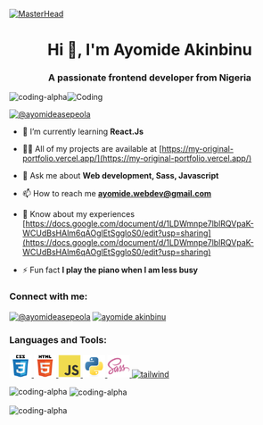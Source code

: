 [![MasterHead](https://1.bp.blogspot.com/-7A4WynwLsMw/XbBpCXG8fHI/AAAAAAAAMt4/uOa1bpLskYgrwGbllhSu2SDj_Mig8SXJQCLcBGAsYHQ/s1600/2000_600px.gif)](https://github.com/CODING-ALPHA)

<h1 align="center">Hi 👋, I'm Ayomide Akinbinu</h1>
<h3 align="center">A passionate frontend developer from Nigeria</h3>
<img align="right" width="400px src="https://miro.medium.com/v2/resize:fit:2562/0*tP4XsNE5Y0t-yDJN">
<img align="right" alt="Coding" width="400" src="https://cdn.dribbble.com/users/1162077/screenshots/3848914/programmer.gif">

<p align="left"> <img src="https://komarev.com/ghpvc/?username=coding-alpha&label=Profile%20views&color=0e75b6&style=flat" alt="coding-alpha" /> </p>

<p align="left"> <a href="https://twitter.com/@ayomideasepeola" target="blank"><img src="https://img.shields.io/twitter/follow/@ayomideasepeola?logo=twitter&style=for-the-badge" alt="@ayomideasepeola" /></a> </p>

- 🌱 I’m currently learning **React.Js**

- 👨‍💻 All of my projects are available at [https://my-original-portfolio.vercel.app/](https://my-original-portfolio.vercel.app/)

- 💬 Ask me about **Web development, Sass, Javascript**

- 📫 How to reach me **ayomide.webdev@gmail.com**

- 📄 Know about my experiences [https://docs.google.com/document/d/1LDWmnpe7lblRQVpaK-WCUdBsHAlm6qAOglEtSggloS0/edit?usp=sharing](https://docs.google.com/document/d/1LDWmnpe7lblRQVpaK-WCUdBsHAlm6qAOglEtSggloS0/edit?usp=sharing)

- ⚡ Fun fact **I play the piano when I am less busy**

<h3 align="left">Connect with me:</h3>
<p align="left">
<a href="https://twitter.com/@ayomideasepeola" target="blank"><img align="center" src="https://raw.githubusercontent.com/rahuldkjain/github-profile-readme-generator/master/src/images/icons/Social/twitter.svg" alt="@ayomideasepeola" height="30" width="40" /></a>
<a href="https://linkedin.com/in/ayomide akinbinu" target="blank"><img align="center" src="https://raw.githubusercontent.com/rahuldkjain/github-profile-readme-generator/master/src/images/icons/Social/linked-in-alt.svg" alt="ayomide akinbinu" height="30" width="40" /></a>
</p>

<h3 align="left">Languages and Tools:</h3>
<p align="left"> <a href="https://www.w3schools.com/css/" target="_blank" rel="noreferrer"> <img src="https://raw.githubusercontent.com/devicons/devicon/master/icons/css3/css3-original-wordmark.svg" alt="css3" width="40" height="40"/> </a> <a href="https://www.w3.org/html/" target="_blank" rel="noreferrer"> <img src="https://raw.githubusercontent.com/devicons/devicon/master/icons/html5/html5-original-wordmark.svg" alt="html5" width="40" height="40"/> </a> <a href="https://developer.mozilla.org/en-US/docs/Web/JavaScript" target="_blank" rel="noreferrer"> <img src="https://raw.githubusercontent.com/devicons/devicon/master/icons/javascript/javascript-original.svg" alt="javascript" width="40" height="40"/> </a> <a href="https://www.python.org" target="_blank" rel="noreferrer"> <img src="https://raw.githubusercontent.com/devicons/devicon/master/icons/python/python-original.svg" alt="python" width="40" height="40"/> </a> <a href="https://sass-lang.com" target="_blank" rel="noreferrer"> <img src="https://raw.githubusercontent.com/devicons/devicon/master/icons/sass/sass-original.svg" alt="sass" width="40" height="40"/> </a> <a href="https://tailwindcss.com/" target="_blank" rel="noreferrer"> <img src="https://www.vectorlogo.zone/logos/tailwindcss/tailwindcss-icon.svg" alt="tailwind" width="40" height="40"/> </a> </p>

<p><img align="left" src="https://github-readme-stats.vercel.app/api/top-langs?username=coding-alpha&show_icons=true&locale=en&layout=compact" alt="coding-alpha" /></p>

<p>&nbsp;<img align="center" src="https://github-readme-stats.vercel.app/api?username=coding-alpha&show_icons=true&locale=en" alt="coding-alpha" /></p>

<p><img align="center" src="https://github-readme-streak-stats.herokuapp.com/?user=coding-alpha&" alt="coding-alpha" /></p>
